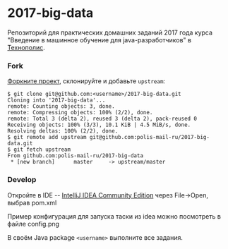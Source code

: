# 2017-big-data
Репозиторий для практических домашних заданий 2017 года курса "Введение в машинное обучение для java-разработчиков" в [Технополис](https://polis.mail.ru).

### Fork
[Форкните проект](https://help.github.com/articles/fork-a-repo/), склонируйте и добавьте `upstream`:
```
$ git clone git@github.com:<username>/2017-big-data.git
Cloning into '2017-big-data'...
remote: Counting objects: 3, done.
remote: Compressing objects: 100% (2/2), done.
remote: Total 3 (delta 2), reused 3 (delta 2), pack-reused 0
Receiving objects: 100% (3/3), 10.1 KiB | 4.5 MiB/s, done.
Resolving deltas: 100% (2/2), done.
$ git remote add upstream git@github.com:polis-mail-ru/2017-big-data.git
$ git fetch upstream
From github.com:polis-mail-ru/2017-big-data
 * [new branch]      master     -> upstream/master
```

### Develop
Откройте в IDE -- [IntelliJ IDEA Community Edition](https://www.jetbrains.com/idea/) 
через File->Open, выбрав pom.xml

Пример конфигурация для запуска таски из idea можно посмотреть в файле config.png

В своём Java package `<username>` выполните все задания.